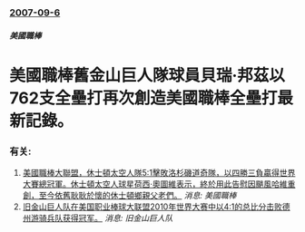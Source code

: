 ### [2007-09-6](/news/2007/09/6/index.md)

##### 美國職棒
#  美國職棒舊金山巨人隊球員貝瑞·邦茲以762支全壘打再次創造美國職棒全壘打最新記錄。




### 有关:

1. [美國職棒大聯盟，休士頓太空人隊5:1擊敗洛杉磯道奇隊，以四勝三負贏得世界大賽總冠軍。休士頓太空人球星荷西·奧圖維表示，終於用此告慰因颶風哈維重創，至今依舊耿耿於懷的休士頓鄉親父老們。](/news/2017/11/2/美國職棒大聯盟-休士頓太空人隊5-1擊敗洛杉磯道奇隊-以四勝三負贏得世界大賽總冠軍-休士頓太空人球星荷西-奧圖維表示-終.md) _消息: 美國職棒_
2. [ 旧金山巨人队在美国职业棒球大联盟2010年世界大赛中以4:1的总比分击败德州游骑兵队获得冠军。](/news/2010/11/1/旧金山巨人队在美国职业棒球大联盟2010年世界大赛中以4-1的总比分击败德州游骑兵队获得冠军.md) _消息: 旧金山巨人队_
